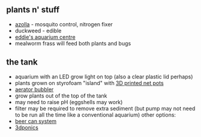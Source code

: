 ## plants n' stuff
* [azolla](https://en.wikipedia.org/wiki/Azolla) - mosquito control, nitrogen fixer
* duckweed - edible
* [eddie's aquarium centre](https://www.eddiesaqua.com/)
* mealworm frass will feed both plants and bugs

## the tank
* aquarium with an LED grow light on top (also a clear plastic lid perhaps)
* plants grown on styrofoam "island" with [3D printed net pots](https://www.thingiverse.com/thing:438476)
* [aerator bubbler](https://www.thingiverse.com/thing:594277)
* grow plants out of the top of the tank
* may need to raise pH (eggshells may work)
* filter may be required to remove extra sediment (but pump may not need to be run all the time like a conventional aquarium)
other options:
* [beer can system](https://www.thingiverse.com/thing:832890)
* [3dponics](https://www.3dponics.com/wiki/instructions-non-circulating-hydroponics/)
